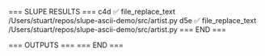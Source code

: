 === SLUPE RESULTS ===
c4d ✅ file_replace_text /Users/stuart/repos/slupe-ascii-demo/src/artist.py
d5e ✅ file_replace_text /Users/stuart/repos/slupe-ascii-demo/src/artist.py
=== END ===

=== OUTPUTS ===
=== END ===
